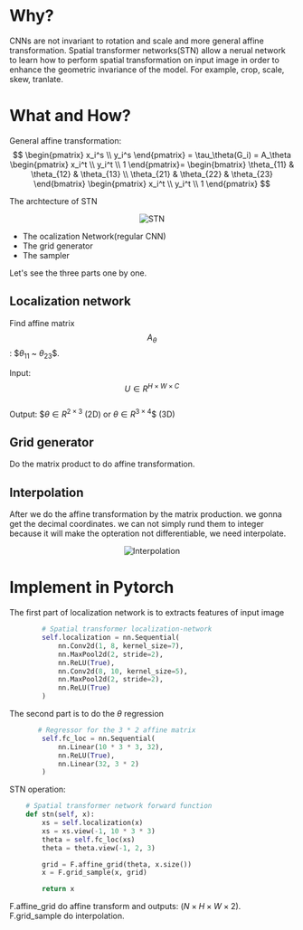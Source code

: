 # Why?
CNNs are not invariant to rotation and scale and more general affine transformation. Spatial transformer networks(STN) allow a nerual network to learn how to perform spatial transformation on input image in order to enhance the geometric invariance of the model. For example, crop, scale, skew, tranlate.
# What and How?
General affine transformation:  
$$
\begin{pmatrix}
x_i^s \\
y_i^s
\end{pmatrix}
= \tau_\theta(G_i) =
A_\theta
\begin{pmatrix}
x_i^t \\
y_i^t \\
1
\end{pmatrix}=
\begin{bmatrix}
\theta_{11} & \theta_{12}  & \theta_{13} \\
\theta_{21} & \theta_{22}  & \theta_{23} 
\end{bmatrix}
\begin{pmatrix}
x_i^t \\
y_i^t \\
1
\end{pmatrix}
$$

The archtecture of STN

<p align="center">
  <img src="https://pytorch.org/tutorials/_images/stn-arch.png" alt="STN"/>
</p> 

- The ocalization Network(regular CNN)
- The grid generator
- The sampler

Let's see the three parts one by one.
## Localization network
Find affine matrix $$A_\theta$$: $$\theta_{11}$ ~ $\theta_{23}$$.
 
Input: $$U \in R^{H \times W \times C}$$  
Output: $$\theta \in R^{2 \times 3}$ (2D) or $\theta \in R^{3 \times 4}$$ (3D)


## Grid generator
Do the matrix product to do affine transformation.

## Interpolation
After we do the affine transformation by the matrix production. we gonna get the decimal coordinates. we can not simply rund them  to integer because it will make the opteration not differentiable, we need interpolate. 
<p align="center">
  <img src="https://i.imgur.com/wd0Xd2T.png" alt="Interpolation"/>
</p> 

# Implement in Pytorch
The first part of localization network is to extracts features of input image 
```python
        # Spatial transformer localization-network
        self.localization = nn.Sequential(
            nn.Conv2d(1, 8, kernel_size=7),
            nn.MaxPool2d(2, stride=2),
            nn.ReLU(True),
            nn.Conv2d(8, 10, kernel_size=5),
            nn.MaxPool2d(2, stride=2),
            nn.ReLU(True)
        )
   ```
 The second part is to do the $\theta$ regression
```python        
       # Regressor for the 3 * 2 affine matrix
        self.fc_loc = nn.Sequential(
            nn.Linear(10 * 3 * 3, 32),
            nn.ReLU(True),
            nn.Linear(32, 3 * 2)
        )
```

STN operation:
```python
    # Spatial transformer network forward function
    def stn(self, x):
        xs = self.localization(x)
        xs = xs.view(-1, 10 * 3 * 3)
        theta = self.fc_loc(xs)
        theta = theta.view(-1, 2, 3)

        grid = F.affine_grid(theta, x.size())
        x = F.grid_sample(x, grid)

        return x
```
F.affine_grid do affine transform and outputs: $(N \times H \times W \times 2)$.
F.grid_sample do interpolation.
